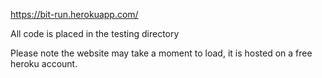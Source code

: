 https://bit-run.herokuapp.com/

All code is placed in the testing directory

Please note the website may take a moment to load, it is hosted on a free heroku account.
